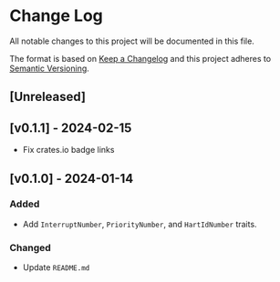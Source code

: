 # Change Log

All notable changes to this project will be documented in this file.

The format is based on [Keep a Changelog](http://keepachangelog.com/)
and this project adheres to [Semantic Versioning](http://semver.org/).

## [Unreleased]

## [v0.1.1] - 2024-02-15

- Fix crates.io badge links

## [v0.1.0] - 2024-01-14

### Added

- Add `InterruptNumber`, `PriorityNumber`, and `HartIdNumber` traits.

### Changed

- Update `README.md`
